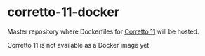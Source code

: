 # corretto-11-docker

Master repository where Dockerfiles for [Corretto 11](https://aws.amazon.com/corretto/) will be hosted.

Corretto 11 is not available as a Docker image yet.
